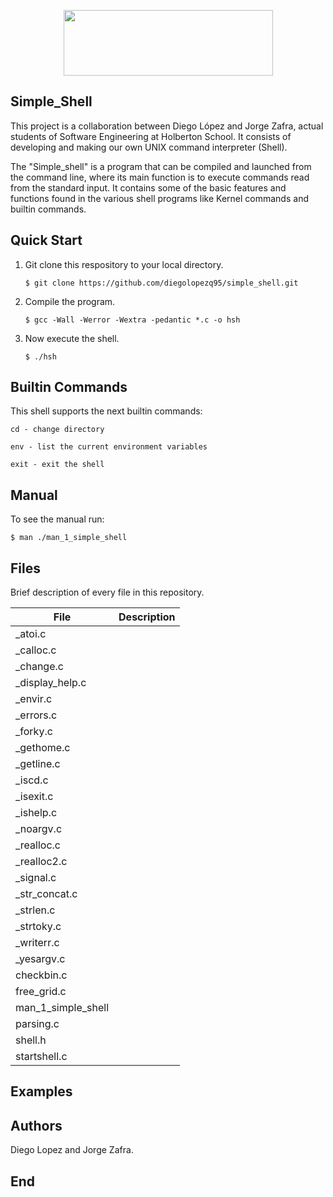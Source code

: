 <p align="center"> <img width="335" height="105" src="https://www.holbertonschool.com/holberton-logo.png"></p>

## Simple_Shell

This project is a collaboration between Diego López and Jorge Zafra, actual students of Software Engineering at Holberton School. It consists of developing and making our own UNIX command interpreter (Shell).

The "Simple_shell" is a program that can be compiled and launched from the command line, where its main function is to execute commands read from the standard input. It contains some of the basic features and functions found in the various shell programs like Kernel commands and builtin commands.

## Quick Start

1. Git clone this respository to your local directory.

       $ git clone https://github.com/diegolopezq95/simple_shell.git
  
2. Compile the program.

       $ gcc -Wall -Werror -Wextra -pedantic *.c -o hsh
       
3. Now execute the shell.
      
       $ ./hsh
       
## Builtin Commands

This shell supports the next builtin commands:

    cd - change directory

    env - list the current environment variables

    exit - exit the shell
  
## Manual

To see the manual run:

    $ man ./man_1_simple_shell  

## Files

Brief description of every file in this repository.
	
| File | Description |
| ------------- | ------------- |
| _atoi.c | |
| _calloc.c | |
| _change.c | |
| _display_help.c | |
| _envir.c | |
| _errors.c | |
| _forky.c | |
| _gethome.c
| _getline.c | |
| _iscd.c | |
| _isexit.c | |
| _ishelp.c | |
| _noargv.c | |
| _realloc.c | |
| _realloc2.c | |
| _signal.c | |
| _str_concat.c | |
| _strlen.c | |
| _strtoky.c | |
| _writerr.c | |
| _yesargv.c | |
| checkbin.c | |
| free_grid.c | |
| man_1_simple_shell | |
| parsing.c | |
| shell.h | |
| startshell.c | |

## Examples


## Authors

Diego Lopez and Jorge Zafra.
## End

